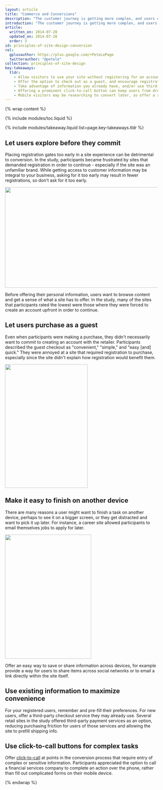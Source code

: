 ```yaml
---
layout: article
title: "Commerce and Conversions"
description: "The customer journey is getting more complex, and users expect to convert on their own terms."
introduction: "The customer journey is getting more complex, and users expect to convert on their own terms. In this section, we look at how to drive conversions by putting your visitors in control."
article:
  written_on: 2014-07-28
  updated_on: 2014-07-28
  order: 3
id: principles-of-site-design-conversion
rel:
  gplusauthor: https://plus.google.com/+PeteLePage
  twitterauthor: "@petele"
collection: principles-of-site-design
key-takeaways:
  tldr:   
    - Allow visitors to use your site without registering for an account.  
    - Offer the option to check out as a guest, and encourage registration with tangible benefits.  
    - Take advantage of information you already have, and/or use third-party payment services to make conversion as easy as possible.  
    - Offering a prominent click-to-call button can keep users from dropping out of the funnel when they need to provide complex information.  
    - Mobile visitors may be researching to convert later, so offer a simple way to resume their journey on another device via social sharing, email or save-to-cart functionality  
---
```


{% wrap content %}

{% include modules/toc.liquid %}

{% include modules/takeaway.liquid list=page.key-takeaways.tldr %}

## Let users explore before they commit

Placing registration gates too early in a site experience can be detrimental to 
conversion. In the study, participants became frustrated by sites that demanded 
registration in order to continue - especially if the site was an unfamiliar 
brand.  While getting access to customer information may be integral to your 
business, asking for it too early may result in fewer registrations, so don't 
ask for it too early.

<img src="image00.png" width="624" height="332" />

Before offering their personal information, users want to browse content and get 
a sense of what a site has to offer.  In the study, many of the sites that 
participants rated the lowest were those where they were forced to create an 
account upfront in order to continue.

## Let users purchase as a guest

Even when participants were making a purchase, they didn't necessarily want to 
commit to creating an account with the retailer. Participants described the 
guest checkout as "convenient," "simple," and "easy [and] quick." They were 
annoyed at a site that required registration to purchase, especially since the 
site didn't explain how registration would benefit them.

<img src="image01.png" width="272" height="408" />

## Make it easy to finish on another device

There are many reasons a user might want to finish a task on another device, 
perhaps to see it on a bigger screen, or they get distracted and want to pick it 
up later.  For instance, a career site allowed participants to email themselves 
jobs to apply for later.

<img src="image02.png" width="284" height="410" />

Offer an easy way to save or share information across devices, for example 
provide a way for users to share items across social networks or to email a link 
directly within the site itself. 

## Use existing information to maximize convenience

For your registered users, remember and pre-fill their preferences. For new 
users, offer a third-party checkout service they may already use. Several retail 
sites in the study offered third-party payment services as an option, reducing 
purchasing friction for users of those services and allowing the site to prefill 
shipping info.

## Use click-to-call buttons for complex tasks

Offer [click-to-call](https://developers.google.com/web/fundamentals/device-access/click-to-call/click-to-call) 
at points in the conversion process that require entry of complex or sensitive 
information.  Participants appreciated the option to call a financial services 
company to complete an action over the phone, rather than fill out complicated 
forms on their mobile device.

{% endwrap %}

